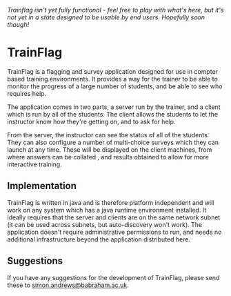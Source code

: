 _Trainflag isn't yet fully functional - feel free to play with what's here, but it's not yet in a state designed to be usable by end users.  Hopefully soon though!_

# TrainFlag
TrainFlag is a flagging and survey application designed for use in compter based training environments.  It provides a way for the trainer to be able to monitor the progress of a large number of students, and be able to see who requires help.

The application comes in two parts, a server run by the trainer, and a client which is run by all of the students.  The client allows the students to let the instructor know how they're getting on, and to ask for help.

From the server, the instructor can see the status of all of the students.  They can also configure a number of multi-choice surveys which they can launch at any time.  These will be displayed on the client machines, from where answers can be collated , and results obtained to allow for more interactive training.

## Implementation
TrainFlag is written in java and is therefore platform independent and will work on any system which has a java runtime environment installed.  It ideally requires that the server and clients are on the same network subnet (it can be used across subnets, but auto-discovery won't work).  The application doesn't require administrative permissions to run, and needs no additional infrastructure beyond the application distributed here.

## Suggestions
If you have any suggestions for the development of TrainFlag, please send these to simon.andrews@babraham.ac.uk.
